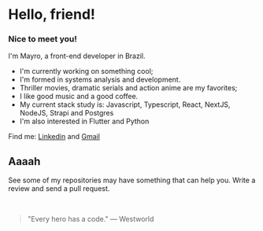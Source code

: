 # Hello, friend!
### Nice to meet you!

<p>
  I'm Mayro, a front-end developer in Brazil.
</p>

- I'm currently working on something cool;
- I'm formed in systems analysis and development.
- Thriller movies, dramatic serials and action anime are my favorites;
- I like good music and a good coffee.
- My current stack study is: Javascript, Typescript, React, NextJS, NodeJS, Strapi and Postgres
- I'm also interested in Flutter and Python

Find me:
[Linkedin](https://www.linkedin.com/in/mayro-myller-89945a14b/) and
[Gmail](mailto:deehmyller11@gmail.com)

## Aaaah
See some of my repositories may have something that can help you. Write a review and send a pull request.

<br/>

> "Every hero has a code."
> ― Westworld
